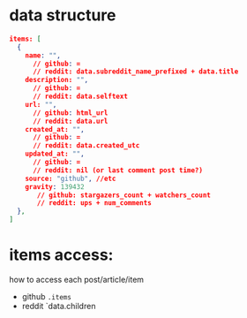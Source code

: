 # data structure
``` json
items: [
  {
    name: "",
      // github: =
      // reddit: data.subreddit_name_prefixed + data.title
    description: "",
      // github: =
      // reddit: data.selftext
    url: "",
      // github: html_url
      // reddit: data.url
    created_at: "",
      // github: =
      // reddit: data.created_utc
    updated_at: "",
      // github: =
      // reddit: nil (or last comment post time?)
    source: "github", //etc
    gravity: 139432
       // github: stargazers_count + watchers_count
       // reddit: ups + num_comments
  },
]
```

# items access:
how to access each post/article/item
- github `.items`
- reddit `data.children